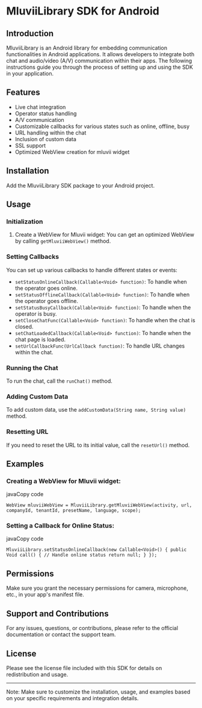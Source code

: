 
MluviiLibrary SDK for Android
=============================

Introduction
------------

MluviiLibrary is an Android library for embedding communication functionalities in Android applications. It allows developers to integrate both chat and audio/video (A/V) communication within their apps. The following instructions guide you through the process of setting up and using the SDK in your application.

Features
--------

-   Live chat integration
-   Operator status handling
-   A/V communication
-   Customizable callbacks for various states such as online, offline, busy
-   URL handling within the chat
-   Inclusion of custom data
-   SSL support
-   Optimized WebView creation for mluvii widget

Installation
------------

Add the MluviiLibrary SDK package to your Android project.

Usage
-----

### Initialization

1.  Create a WebView for Mluvii widget: You can get an optimized WebView by calling `getMluviiWebView()` method.

### Setting Callbacks

You can set up various callbacks to handle different states or events:

-   `setStatusOnlineCallback(Callable<Void> function)`: To handle when the operator goes online.
-   `setStatusOfflineCallback(Callable<Void> function)`: To handle when the operator goes offline.
-   `setStatusBusyCallback(Callable<Void> function)`: To handle when the operator is busy.
-   `setCloseChatFunc(Callable<Void> function)`: To handle when the chat is closed.
-   `setChatLoadedCallback(Callable<Void> function)`: To handle when the chat page is loaded.
-   `setUrlCallbackFunc(UrlCallback function)`: To handle URL changes within the chat.

### Running the Chat

To run the chat, call the `runChat()` method.

### Adding Custom Data

To add custom data, use the `addCustomData(String name, String value)` method.

### Resetting URL

If you need to reset the URL to its initial value, call the `resetUrl()` method.

Examples
--------

### Creating a WebView for Mluvii widget:

javaCopy code

`WebView mluviiWebView = MluviiLibrary.getMluviiWebView(activity, url, companyId, tenantId, presetName, language, scope);`

### Setting a Callback for Online Status:

javaCopy code

`MluviiLibrary.setStatusOnlineCallback(new Callable<Void>() {
    public Void call() {
        // Handle online status
        return null;
    }
});`

Permissions
-----------

Make sure you grant the necessary permissions for camera, microphone, etc., in your app's manifest file.

Support and Contributions
-------------------------

For any issues, questions, or contributions, please refer to the official documentation or contact the support team.

License
-------

Please see the license file included with this SDK for details on redistribution and usage.

* * * * *

Note: Make sure to customize the installation, usage, and examples based on your specific requirements and integration details.

